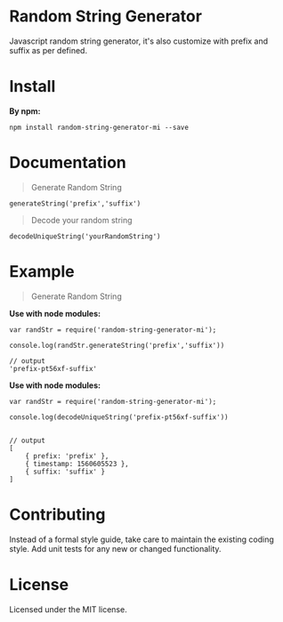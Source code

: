 # Random String Generator

Javascript random string generator, it's also customize with prefix and suffix as per defined.

# Install                         

**By npm:**
```
npm install random-string-generator-mi --save
```

# Documentation
> Generate Random String
```
generateString('prefix','suffix')
```


> Decode your random string
```
decodeUniqueString('yourRandomString')
```

# Example

> Generate Random String 

**Use with node modules:**
```
var randStr = require('random-string-generator-mi');

console.log(randStr.generateString('prefix','suffix'))  

// output 
'prefix-pt56xf-suffix'

```

**Use with node modules:**
```
var randStr = require('random-string-generator-mi');

console.log(decodeUniqueString('prefix-pt56xf-suffix'))


// output
[ 
    { prefix: 'prefix' },
    { timestamp: 1560605523 },
    { suffix: 'suffix' } 
]

```

# Contributing

Instead of a formal style guide, take care to maintain the existing coding style. Add unit tests for any new or changed functionality.

# License
Licensed under the MIT license.

